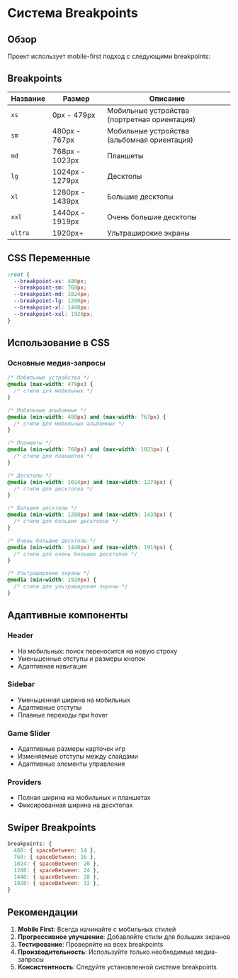 # Система Breakpoints

## Обзор

Проект использует mobile-first подход с следующими breakpoints:

## Breakpoints

| Название | Размер | Описание |
|----------|--------|----------|
| `xs` | 0px - 479px | Мобильные устройства (портретная ориентация) |
| `sm` | 480px - 767px | Мобильные устройства (альбомная ориентация) |
| `md` | 768px - 1023px | Планшеты |
| `lg` | 1024px - 1279px | Десктопы |
| `xl` | 1280px - 1439px | Большие десктопы |
| `xxl` | 1440px - 1919px | Очень большие десктопы |
| `ultra` | 1920px+ | Ультраширокие экраны |

## CSS Переменные

```css
:root {
  --breakpoint-xs: 480px;
  --breakpoint-sm: 768px;
  --breakpoint-md: 1024px;
  --breakpoint-lg: 1280px;
  --breakpoint-xl: 1440px;
  --breakpoint-xxl: 1920px;
}
```

## Использование в CSS

### Основные медиа-запросы

```css
/* Мобильные устройства */
@media (max-width: 479px) {
  /* стили для мобильных */
}

/* Мобильные альбомные */
@media (min-width: 480px) and (max-width: 767px) {
  /* стили для мобильных альбомных */
}

/* Планшеты */
@media (min-width: 768px) and (max-width: 1023px) {
  /* стили для планшетов */
}

/* Десктопы */
@media (min-width: 1024px) and (max-width: 1279px) {
  /* стили для десктопов */
}

/* Большие десктопы */
@media (min-width: 1280px) and (max-width: 1439px) {
  /* стили для больших десктопов */
}

/* Очень большие десктопы */
@media (min-width: 1440px) and (max-width: 1919px) {
  /* стили для очень больших десктопов */
}

/* Ультраширокие экраны */
@media (min-width: 1920px) {
  /* стили для ультраширокие экраны */
}
```

## Адаптивные компоненты

### Header
- На мобильных: поиск переносится на новую строку
- Уменьшенные отступы и размеры кнопок
- Адаптивная навигация

### Sidebar
- Уменьшенная ширина на мобильных
- Адаптивные отступы
- Плавные переходы при hover

### Game Slider
- Адаптивные размеры карточек игр
- Изменяемые отступы между слайдами
- Адаптивные элементы управления

### Providers
- Полная ширина на мобильных и планшетах
- Фиксированная ширина на десктопах

## Swiper Breakpoints

```javascript
breakpoints: {
  480: { spaceBetween: 14 },
  768: { spaceBetween: 16 },
  1024: { spaceBetween: 20 },
  1280: { spaceBetween: 24 },
  1440: { spaceBetween: 28 },
  1920: { spaceBetween: 32 },
}
```

## Рекомендации

1. **Mobile First**: Всегда начинайте с мобильных стилей
2. **Прогрессивное улучшение**: Добавляйте стили для больших экранов
3. **Тестирование**: Проверяйте на всех breakpoints
4. **Производительность**: Используйте только необходимые медиа-запросы
5. **Консистентность**: Следуйте установленной системе breakpoints 